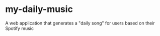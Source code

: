 # my-daily-music
A web application that generates a "daily song" for users based on their Spotify music
